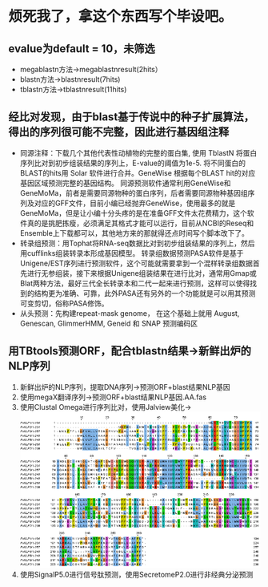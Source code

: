 # 烦死我了，拿这个东西写个毕设吧。
## evalue为default = 10，未筛选
+ megablastn方法->megablastnresult(2hits）
+ blastn方法->blastnresult(7hits)
+ tblastn方法->tblastnresult(11hits)
## 经比对发现，由于blast基于传说中的种子扩展算法，得出的序列很可能不完整，因此进行基因组注释
+ 同源注释：下载几个其他代表性动植物的完整的蛋白集, 使用 TblastN 将蛋白序列比对到初步组装结果的序列上，E-value的阈值为1e-5. 将不同蛋白的BLAST的hits用 Solar 软件进行合并。GeneWise 根据每个BLAST hit的对应基因区域预测完整的基因结构。
同源预测软件通常利用GeneWise和GeneMoMa，前者是需要同源物种的蛋白序列，后者需要同源物种基因组序列及对应的GFF文件，目前小编已经抛弃GeneWise，使用最多的就是GeneMoMa，但是让小编十分头疼的是在准备GFF文件太花费精力，这个软件真的是挑肥拣瘦，必须满足其格式才能可以运行，目前从NCBI的Reseq和Ensemble上下载都可以，其他地方来的那就得还点时间写个脚本改下了。
+ 转录组预测：用Tophat将RNA-seq数据比对到初步组装结果的序列上，然后用cufflinks组装转录本形成基因模型。
转录组数据预测PASA软件是基于Unigene/EST序列进行预测软件，这个可能就需要拿到一个混样转录组数据首先进行无参组装，接下来根据Unigene组装结果在进行比对，通常用Gmap或Blat两种方法，最好三代全长转录本和二代一起来进行预测，这样可以使得找到的结构更为准确、可靠，此外PASA还有另外的一个功能就是可以用其预测可变剪切，俗称PASA修饰。
+ 从头预测：先构建repeat-mask genome， 在这个基础上就用 August, Genescan, GlimmerHMM, Geneid 和 SNAP 预测编码区
## 用TBtools预测ORF，配合tblastn结果->新鲜出炉的NLP序列
1. 新鲜出炉的NLP序列，提取DNA序列->预测ORF+blast结果NLP基因
2. 使用megaX翻译序列->预测ORF+blast结果NLP基因.AA.fas
3. 使用Clustal Omega进行序列比对，使用Jalview美化->![鉴定的序列.png](https://github.com/roywhite98/Atlanta/blob/dev/%E9%89%B4%E5%AE%9A%E7%9A%84%E5%BA%8F%E5%88%97.png)
4. 使用SignalP5.0进行信号肽预测，使用SecretomeP2.0进行非经典分泌预测